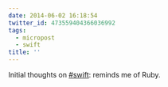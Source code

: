 ```yaml
---
date: 2014-06-02 16:18:54
twitter_id: 473559404366036992
tags:
  - micropost
  - swift
title: ''
---
```


Initial thoughts on [#swift](https://twitter.com/hashtag/swift): reminds me of Ruby.
